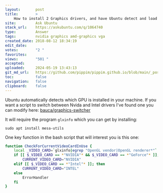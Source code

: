 ```yaml
---
layout:       post
title:        >
    How to install 2 Graphics drivers, and have Ubuntu detect and load which one (without conflict)
site:         Ask Ubuntu
stack_url:    https://askubuntu.com/q/1064740
type:         Answer
tags:         nvidia graphics amd-graphics vga
created_date: 2018-08-12 18:34:19
edit_date:    
votes:        "2 "
favorites:    
views:        "501 "
accepted:     
uploaded:     2024-05-19 13:43:13
git_md_url:   https://github.com/pippim/pippim.github.io/blob/main/_posts/2018/2018-08-12-How-to-install-2-Graphics-drivers_-and-have-Ubuntu-detect-and-load-which-one-_without-conflict_.md
toc:          false
navigation:   false
clipboard:    false
---
```


Ubuntu automatically detects which GPU is installed in your machine. If you want a script to switch between Nvida and Intel drivers I've found one you can modify here: [bauca/graphics-switcher][1]

It will require the program `glxinfo` which you can get by installing:

``` 
sudo apt install mesa-utils
```

One key function in the bash script that will interest you is this one:



``` bash
function CheckForCurrentVideoCardInUse {
	local _VIDEO_CARD=`glxinfo|egrep "OpenGL vendor|OpenGL renderer*"`
	if [[ $_VIDEO_CARD == *"NVIDIA"* && $_VIDEO_CARD == *"GeForce"* ]]; then
		CURRENT_VIDEO_CARD="NVIDIA"
	elif [[ $_VIDEO_CARD == *"Intel"* ]]; then
		CURRENT_VIDEO_CARD="INTEL"
	else
		ErrorHandler
	fi
}
```

  [1]: https://github.com/bauca/graphics-switcher/blob/master/Graphics-Switcher
